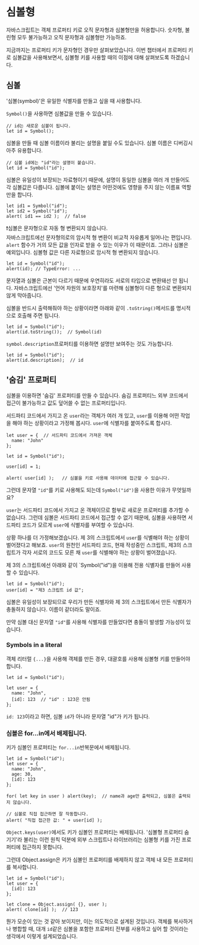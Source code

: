 # 심볼형
자바스크립트는 객체 프로퍼티 키로 오직 문자형과 심볼형만을 허용합니다. 숫자형, 불린형 모두 불가능하고 오직 문자형과 심볼형만 가능하죠.   
   
지금까지는 프로퍼티 키가 문자형인 경우만 살펴보았습니다. 이번 챕터에서 프로퍼티 키로 심볼값을 사용해보면서, 심볼형 키를 사용할 때의 이점에 대해 살펴보도록 하겠습니다.


## 심볼
'심볼(symbol)'은 유일한 식별자를 만들고 싶을 때 사용합니다.   
   
`Symbol()`을 사용하면 심볼값을 만들 수 있습니다.
```
// id는 새로운 심볼이 됩니다.
let id = Symbol();
```
심볼을 만들 때 심볼 이름이라 불리는 설명을 붙일 수도 있습니다. 심볼 이름은 디버깅시 아주 유용합니다.
```
// 심볼 id에는 "id"라는 설명이 붙습니다.
let id = Symbol("id");
```
심볼은 유일성이 보장되는 자료형이기 때문에, 설명이 동일한 심볼을 여러 개 만들어도 각 심볼값은 다릅니다. 심볼에 붙이는 설명은 어떤것에도 영향을 주지 않는 이름표 역할만을 합니다.   
```
let id1 = Symbol("id");
let id2 = Symbol("id");
alert( id1 == id2 );  // false
```
   
❗심볼은 문자형으로 자동 형 변환되지 않습니다.   
자바스크립트에선 문자형의로의 암시적 형 변환이 비교적 자유롭게 일어나는 편입니다. `alert` 함수가 거의 모든 값을 인자로 받을 수 있는 이우가 이 때문이죠. 그러나 심볼은 예외입니다. 심볼형 값은 다른 자료형으로 암시적 형 변환되지 않습니다.
```
let id = Symbol("id");
alert(id); // TypeError: ...
```
문자열과 심볼은 근본이 다르기 때문에 우연히라도 서로의 타입으로 변환돼선 안 됩니다. 자바스크립트에선 '언어 차원의 보호장치'를 마련해 심볼형이 다른 형으로 변환되지 않게 막아줍니다.   
   
심볼을 반드시 출력해줘야 하는 상황이라면 아래와 같이 `.toString()`메서드를 명시적으로 호출해 주면 됩니다.
```
let id = Symbol("id");
alert(id.toString());  // Symbol(id)
```
`symbol.description`프로퍼티를 이용하면 설명만 보여주는 것도 가능합니다.
```
let id = Symbol("id");
alert(id.description);  // id
```


## '숨김' 프로퍼티
심볼을 이용하면 '숨김' 프로퍼티를 만들 수 있습니다. 숨김 프로퍼티느 외부 코드에서 접근이 불가능하고 값도 덮어쓸 수 없는 프로퍼티입니다.   
   
서드파티 코드에서 가지고 온 `user`라는 객체가 여러 개 있고, `user`를 이용해 어떤 작업을 해야 하는 상황이라고 가정해 봅시다. `user`에 식별자를 붙여주도록 합시다.   
```
let user = {  // 서드파티 코드에서 가져온 객체
  name: "John"
};

let id = Symbol("id");

user[id] = 1;

alert( user[id] );   // 심볼을 키로 사용해 데이터에 접근할 수 있습니다. 
```
그런데 문자열 `"id"`를 키로 사용해도 되는데 `Symbol("id")`을 사용한 이유가 무엇일까요?   
   
`user`는 서드파티 코드에서 가지고 온 객체이므로 함부로 새로운 프로퍼티를 추가할 수 없습니다. 그런데 심볼은 서드파티 코드에서 접근할 수 없기 때문에, 심볼을 사용하면 서드파티 코드가 모르게 `user`에 식별자를 부여할 수 있습니다.   
   
상황 하나를 더 가정해보겠습니다. 제 3의 스크립트에서 `user`를 식별해야 하는 상황이 벌어졌다고 해보죠. `user`의 원천인 서드파티 코드, 현재 작성중인 스크립트, 제3의 스크립트가 각자 서로의 코드도 모른 채 `user`를 식별해야 하는 상황이 벌어졌습니다.   
   
제 3의 스크립트에선 아래와 같이 `Symbol("id")을 이용해 전용 식별자를 만들어 사용할 수 있습니다.
```
let id = Symbol("id");
user[id] = "제3 스크립트 id 값";
```
심볼은 유일성이 보장되므로 우리가 만든 식별자와 제 3의 스크립트에서 만든 식별자가 충돌하지 않습니다. 이름이 같더라도 말이죠.   
   
만약 심볼 대신 문자열 `"id"`를 사용해 식별자를 만들었다면 충돌이 발생할 가능성이 있습니다.


### Symbols in a literal
객체 리터럴 `{...}`을 사용해 객체를 만든 경우, 대괄호를 사용해 심볼형 키를 만들어야 합니다.
```
let id = Symbol("id");

let user = {
  name: "John",
  [id]: 123  // "id" : 123은 안됨
};
```
`id: 123`이라고 하면, 심볼 `id`가 아니라 문자열 "id"가 키가 됩니다.


### 심볼은 for...in에서 배제됩니다.
키가 심볼인 프로퍼티는 `for...in`반복문에서 배제됩니다.
```
let id = Symbol("id");
let user = {
  name: "John",
  age: 30,
  [id]: 123
};

for( let key in user ) alert(key);  // name과 age만 출력되고, 심볼은 출력되지 않습니다.

// 심볼로 직접 접근하면 잘 작동합니다.
alert( "직접 접근한 값: " + user[id] );
````
`Object.keys(user)`에서도 키가 심볼인 프로퍼티는 배제됩니다. '심볼형 프로퍼티 숨기기'라 불리는 이런 원칙 덕분에 외부 스크립트나 라이브러리는 심볼형 키를 가진 프로퍼티에 접근하지 못합니다.   
   
그런데 Object.assign은 키가 심볼인 프로퍼티를 배제하지 않고 객체 내  모든 프로퍼티를 복사합니다.   
```
let id = Symbol("id");
let user = {
  [id]: 123
};

let clone = Object.assign( {}, user );
alert( clone[id] );  // 123
```
뭔가 모순이 있는 것 같아 보이지만, 이는 의도적으로 설계된 것입니다. 객체를 복사하거나 병합할 때, 대개 `id`같은 심볼을 포함한 프로퍼티 전부를 사용하고 싶어 할 것이라는 생각에서 이렇게 설계되었습니다.

